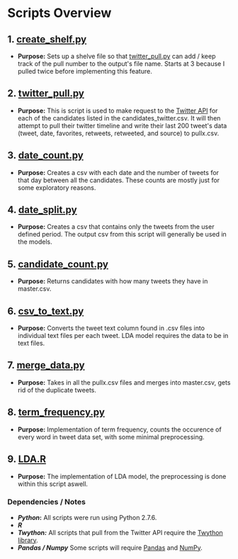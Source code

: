 Scripts Overview
======
## 1. [create_shelf.py](https://github.com/smortime/Honors_Thesis/blob/master/scripts/create_shelf.py)
- **Purpose:** Sets up a shelve file so that [twitter_pull.py](https://github.com/smortime/Honors_Thesis/blob/master/scripts/twitter_pull.py) can add / keep track of the pull number to the output's file name. Starts at 3 because I pulled twice before implementing this feature.

## 2. [twitter_pull.py](https://github.com/smortime/Honors_Thesis/blob/master/scripts/twitter_pull.py)
- **Purpose:** This is script is used to make request to the [Twitter API](https://dev.twitter.com/rest/reference/get/statuses/user_timeline) for each of the candidates listed in the candidates_twitter.csv. It will then attempt to pull their twitter timeline and write their last 200 tweet's data (tweet, date, favorites, retweets, retweeted, and source) to pullx.csv.

## 3. [date_count.py](https://github.com/smortime/Honors_Thesis/blob/master/scripts/date_count.py)
- **Purpose:** Creates a csv with each date and the number of tweets for that day between all the candidates. These counts are mostly just for some exploratory reasons.

## 4. [date_split.py](https://github.com/smortime/Honors_Thesis/blob/master/scripts/date_split.py)
- **Purpose:** Creates a csv that contains only the tweets from the user defined period. The output csv from this script will generally be used in the models.

## 5. [candidate_count.py](https://github.com/smortime/Honors_Thesis/blob/master/scripts/candidate_count.py)
- **Purpose:** Returns candidates with how many tweets they have in master.csv.

## 6. [csv_to_text.py](https://github.com/smortime/Honors_Thesis/blob/master/scripts/csv_to_text.py)
- **Purpose:** Converts the tweet text column found in .csv files into individual text files per each tweet. LDA model requires the data to be in text files.

## 7. [merge_data.py](https://github.com/smortime/Honors_Thesis/blob/master/scripts/merge_data.py)
- **Purpose:** Takes in all the pullx.csv files and merges into master.csv, gets rid of the duplicate tweets.

## 8. [term_frequency.py](https://github.com/smortime/Honors_Thesis/blob/master/scripts/term_frequency.py)
- **Purpose:** Implementation of term frequency, counts the occurence of every word in tweet data set, with some minimal preprocessing.

## 9. [LDA.R](https://github.com/smortime/Honors_Thesis/blob/master/scripts/LDA.R)
- **Purpose:** The implementation of LDA model, the preprocessing is done within this script aswell. 

### Dependencies / Notes
- **_Python_:** All scripts were run using Python 2.7.6.
- **_R_** 
- **_Twython:_** All scripts that pull from the Twitter API require the [Twython library](https://github.com/ryanmcgrath/twython).
- **_Pandas / Numpy_** Some scripts will require [Pandas](http://pandas.pydata.org/) and [NumPy](http://www.numpy.org/).
